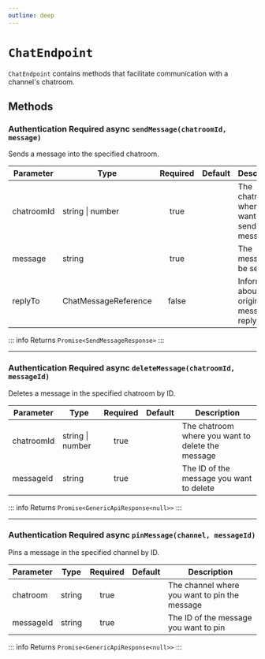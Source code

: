 ```yaml
---
outline: deep
---
```


# `ChatEndpoint`

`ChatEndpoint` contains methods that facilitate communication with a channel's chatroom.


## Methods

### <Badge type="warning">Authentication Required</Badge> <Badge type="tip">async</Badge> `sendMessage(chatroomId, message)`

Sends a message into the specified chatroom.

| Parameter  | Type                 | Required | Default | Description                                         |
| ---------- | -------------------- | :------: | ------- | --------------------------------------------------- |
| chatroomId | string \| number     |   true   |         | The chatroom where you want to send your message    |
| message    | string               |   true   |         | The message to be sent                              |
| replyTo    | ChatMessageReference |  false   |         | Information about the original message to reply  to |


::: info Returns
`Promise<SendMessageResponse>`
:::

***

### <Badge type="warning">Authentication Required</Badge> <Badge type="tip">async</Badge> `deleteMessage(chatroomId, messageId)`

Deletes a message in the specified chatroom by ID.

| Parameter  | Type             | Required | Default | Description                                       |
| ---------- | ---------------- | :------: | ------- | ------------------------------------------------- |
| chatroomId | string \| number |   true   |         | The chatroom where you want to delete the message |
| messageId  | string           |   true   |         | The ID of the message you want to delete          |

::: info Returns
`Promise<GenericApiResponse<null>>`
:::

***

### <Badge type="warning">Authentication Required</Badge> <Badge type="tip">async</Badge> `pinMessage(channel, messageId)`

Pins a message in the specified channel by ID.

| Parameter | Type   | Required | Default | Description                                   |
| --------- | ------ | :------: | ------- | --------------------------------------------- |
| chatroom  | string |   true   |         | The channel where you want to pin the message |
| messageId | string |   true   |         | The ID of the message you want to pin         |

::: info Returns
`Promise<GenericApiResponse<null>>`
:::
